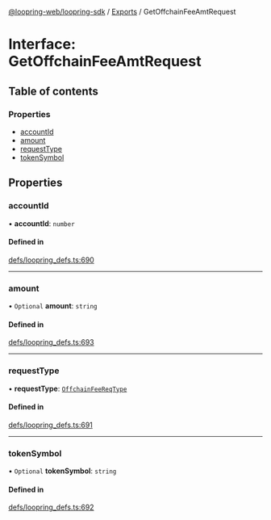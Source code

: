 [@loopring-web/loopring-sdk](../README.md) / [Exports](../modules.md) / GetOffchainFeeAmtRequest

# Interface: GetOffchainFeeAmtRequest

## Table of contents

### Properties

- [accountId](GetOffchainFeeAmtRequest.md#accountid)
- [amount](GetOffchainFeeAmtRequest.md#amount)
- [requestType](GetOffchainFeeAmtRequest.md#requesttype)
- [tokenSymbol](GetOffchainFeeAmtRequest.md#tokensymbol)

## Properties

### accountId

• **accountId**: `number`

#### Defined in

[defs/loopring_defs.ts:690](https://github.com/Loopring/loopring_sdk/blob/077bca2/src/defs/loopring_defs.ts#L690)

___

### amount

• `Optional` **amount**: `string`

#### Defined in

[defs/loopring_defs.ts:693](https://github.com/Loopring/loopring_sdk/blob/077bca2/src/defs/loopring_defs.ts#L693)

___

### requestType

• **requestType**: [`OffchainFeeReqType`](../enums/OffchainFeeReqType.md)

#### Defined in

[defs/loopring_defs.ts:691](https://github.com/Loopring/loopring_sdk/blob/077bca2/src/defs/loopring_defs.ts#L691)

___

### tokenSymbol

• `Optional` **tokenSymbol**: `string`

#### Defined in

[defs/loopring_defs.ts:692](https://github.com/Loopring/loopring_sdk/blob/077bca2/src/defs/loopring_defs.ts#L692)
